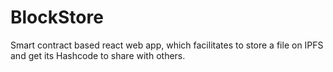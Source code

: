 # BlockStore
Smart contract based react web app, which facilitates to store a file on IPFS and get its Hashcode to share with others. 
